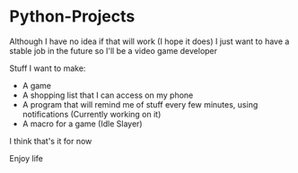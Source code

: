 # Python-Projects

Although I have no idea if that will work (I hope it does) I just want to have a stable job in the future so I'll be a video game developer

Stuff I want to make:

- A game
- A shopping list that I can access on my phone
- A program that will remind me of stuff every few minutes, using notifications (Currently working on it)
- A macro for a game (Idle Slayer)

I think that's it for now

Enjoy life
